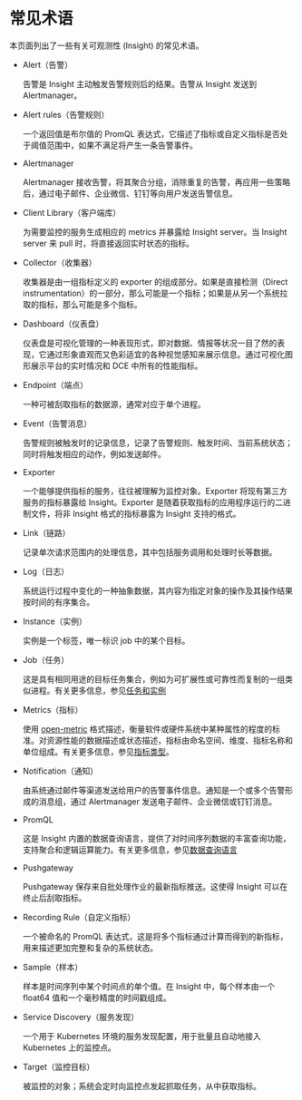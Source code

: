 # 常见术语

本页面列出了一些有关可观测性 (Insight) 的常见术语。

- Alert（告警）

    告警是 Insight 主动触发告警规则后的结果。告警从 Insight 发送到 Alertmanager。

- Alert rules（告警规则）

    一个返回值是布尔值的 PromQL 表达式，它描述了指标或自定义指标是否处于阈值范围中，如果不满足将产生一条告警事件。

- Alertmanager

    Alertmanager 接收告警，将其聚合分组，消除重复的告警，再应用一些策略后，通过电子邮件、企业微信、钉钉等向用户发送告警信息。

- Client Library（客户端库）

    为需要监控的服务生成相应的 metrics 并暴露给 Insight server。当 Insight server 来 pull 时，将直接返回实时状态的指标。

- Collector（收集器）

    收集器是由一组指标定义的 exporter 的组成部分。如果是直接检测（Direct instrumentation）的一部分，那么可能是一个指标；如果是从另一个系统拉取的指标，那么可能是多个指标。

- Dashboard（仪表盘）

    仪表盘是可视化管理的一种表现形式，即对数据、情报等状况一目了然的表现，它通过形象直观而又色彩适宜的各种视觉感知来展示信息。通过可视化图形展示平台的实时情况和 DCE 中所有的性能指标。

- Endpoint（端点）

    一种可被刮取指标的数据源，通常对应于单个进程。

- Event（告警消息）

    告警规则被触发时的记录信息，记录了告警规则、触发时间、当前系统状态；同时将触发相应的动作，例如发送邮件。

- Exporter

    一个能够提供指标的服务，往往被理解为监控对象。Exporter 将现有第三方服务的指标暴露给 Insight。Exporter 是随着获取指标的应用程序运行的二进制文件，将非 Insight 格式的指标暴露为 Insight 支持的格式。

- Link（链路）

    记录单次请求范围内的处理信息，其中包括服务调用和处理时长等数据。

- Log（日志）

    系统运行过程中变化的一种抽象数据，其内容为指定对象的操作及其操作结果按时间的有序集合。

- Instance（实例）

    实例是一个标签，唯一标识 job 中的某个目标。
  
- Job（任务）

    这是具有相同用途的目标任务集合，例如为可扩展性或可靠性而复制的一组类似进程。有关更多信息，参见[任务和实例](../../reference/basic-knowledge/insight.md#任务和实例)

- Metrics（指标）

    使用 [open-metric](https://openmetrics.io/) 格式描述，衡量软件或硬件系统中某种属性的程度的标准。对资源性能的数据描述或状态描述，指标由命名空间、维度、指标名称和单位组成。有关更多信息，参见[指标类型](../../reference/basic-knowledge/insight.md#数据模型)。

- Notification（通知）

    由系统通过邮件等渠道发送给用户的告警事件信息。通知是一个或多个告警形成的消息组，通过 Alertmanager 发送电子邮件、企业微信或钉钉消息。

- PromQL

    这是 Insight 内置的数据查询语言，提供了对时间序列数据的丰富查询功能，支持聚合和逻辑运算能力。有关更多信息，参见[数据查询语言](../../reference/basic-knowledge/insight.md#查询语言-promql)

- Pushgateway

    Pushgateway 保存来自批处理作业的最新指标推送。这使得 Insight 可以在终止后刮取指标。

- Recording Rule（自定义指标）

    一个被命名的 PromQL 表达式，这是将多个指标通过计算而得到的新指标，用来描述更加完整和复杂的系统状态。

- Sample（样本）

    样本是时间序列中某个时间点的单个值。在 Insight 中，每个样本由一个 float64 值和一个毫秒精度的时间戳组成。

- Service Discovery（服务发现）

    一个用于 Kubernetes 环境的服务发现配置，用于批量且自动地接入 Kubernetes 上的监控点。

- Target（监控目标）

    被监控的对象；系统会定时向监控点发起抓取任务，从中获取指标。
